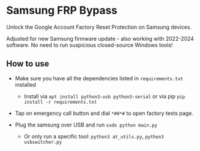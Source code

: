 # Samsung FRP Bypass

Unlock the Google Account Factory Reset Protection on Samsung devices.

Adjusted for new Samsung firmware update - also working with 2022-2024 software. No need to run suspicious closed-source Windows tools!

## How to use

- Make sure you have all the dependencies listed in `requirements.txt` installed
  - Install via `apt install python3-usb python3-serial` or via pip `pip install -r requirements.txt`

- Tap on emergency call button and dial `*#0*#` to open factory tests page.
- Plug the samsung over USB and run `sudo python main.py`
  - Or only run a specific tool: `python3 at_utils.py`, `python3 usbswitcher.py`
